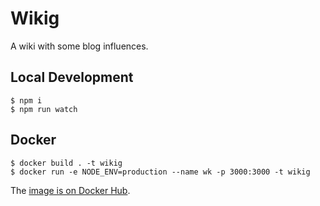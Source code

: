 # Wikig

A wiki with some blog influences.

## Local Development

```
$ npm i
$ npm run watch
```

## Docker

```
$ docker build . -t wikig
$ docker run -e NODE_ENV=production --name wk -p 3000:3000 -t wikig
```

The [image is on Docker
Hub](https://cloud.docker.com/repository/docker/wilfred/wikig).
